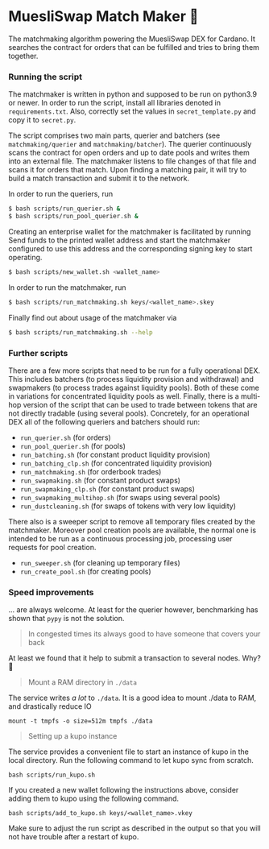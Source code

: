 # MuesliSwap Match Maker 🥣

The matchmaking algorithm powering the MuesliSwap DEX for Cardano.
It searches the contract for orders that can be fulfilled
and tries to bring them together.

### Running the script

The matchmaker is written in python and supposed to be run on python3.9 or newer.
In order to run the script, install all libraries denoted in `requirements.txt`.
Also, correctly set the values in `secret_template.py` and copy it
to `secret.py`.

The script comprises two main parts, querier and batchers (see `matchmaking/querier` and `matchmaking/batcher`).
The querier continuously scans the contract for open orders and up to date pools and writes them into an external file.
The matchmaker listens to file changes of that file and scans it for orders that match.
Upon finding a matching pair, it will try to build a match transaction and submit it to the network.

In order to run the queriers, run
```bash
$ bash scripts/run_querier.sh &
$ bash scripts/run_pool_querier.sh &
```

Creating an enterprise wallet for the matchmaker is facilitated by running
Send funds to the printed wallet address and start the matchmaker configured to use
this address and the corresponding signing key to start operating.
```bash
$ bash scripts/new_wallet.sh <wallet_name>
```

In order to run the matchmaker, run
```bash
$ bash scripts/run_matchmaking.sh keys/<wallet_name>.skey
```

Finally find out about usage of the matchmaker via

```bash
$ bash scripts/run_matchmaking.sh --help
```

### Further scripts

There are a few more scripts that need to be run for a fully operational DEX.
This includes batchers (to process liquidity provision and withdrawal) and swapmakers (to process trades against liquidity pools).
Both of these come in variations for concentrated liquidity pools as well.
Finally, there is a multi-hop version of the script that can be used to trade between tokens that are not directly tradable (using several pools).
Concretely, for an operational DEX all of the following queriers and batchers should run:

- `run_querier.sh` (for orders)
- `run_pool_querier.sh` (for pools)
- `run_batching.sh` (for constant product liquidity provision)
- `run_batching_clp.sh` (for concentrated liquidity provision)
- `run_matchmaking.sh` (for orderbook trades)
- `run_swapmaking.sh` (for constant product swaps)
- `run_swapmaking_clp.sh` (for constant product swaps)
- `run_swapmaking_multihop.sh` (for swaps using several pools)
- `run_dustcleaning.sh` (for swaps of tokens with very low liquidity)

There also is a sweeper script to remove all temporary files created by the matchmaker.
Moreover pool creation pools are available, the normal one is intended to be run as a continuous processing job, processing user requests for pool creation.

- `run_sweeper.sh` (for cleaning up temporary files)
- `run_create_pool.sh` (for creating pools)

### Speed improvements

... are always welcome. At least for the querier however, benchmarking has shown that `pypy` is not the solution.

> In congested times its always good to have someone that covers your back

At least we found that it help to submit a transaction to several nodes. Why? :shrug:

> Mount a RAM directory in `./data`

The service writes *a lot* to `./data`. It is a good idea to mount ./data to RAM, and drastically reduce IO

```
mount -t tmpfs -o size=512m tmpfs ./data
```

> Setting up a kupo instance

The service provides a convenient file to start an instance of kupo in the local directory. Run the following command to let kupo sync from scratch.

```
bash scripts/run_kupo.sh
```

If you created a new wallet following the instructions above, consider adding them to kupo using the following command.

```
bash scripts/add_to_kupo.sh keys/<wallet_name>.vkey
```

Make sure to adjust the run script as described in the output so that you will not have trouble after a restart of kupo.
